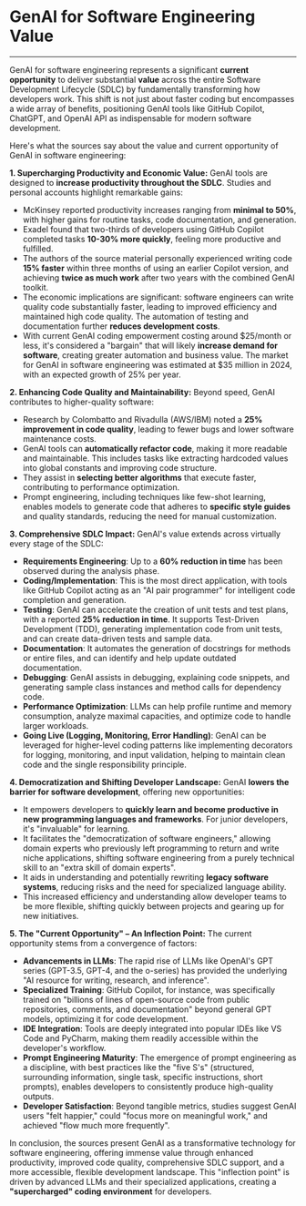 # GenAI for Software Engineering Value

<hr>

GenAI for software engineering represents a significant **current opportunity** to deliver substantial **value** across the entire Software Development Lifecycle (SDLC) by fundamentally transforming how developers work. This shift is not just about faster coding but encompasses a wide array of benefits, positioning GenAI tools like GitHub Copilot, ChatGPT, and OpenAI API as indispensable for modern software development.

Here's what the sources say about the value and current opportunity of GenAI in software engineering:

**1. Supercharging Productivity and Economic Value:**
GenAI tools are designed to **increase productivity throughout the SDLC**. Studies and personal accounts highlight remarkable gains:

- McKinsey reported productivity increases ranging from **minimal to 50%**, with higher gains for routine tasks, code documentation, and generation.
- Exadel found that two-thirds of developers using GitHub Copilot completed tasks **10-30% more quickly**, feeling more productive and fulfilled.
- The authors of the source material personally experienced writing code **15% faster** within three months of using an earlier Copilot version, and achieving **twice as much work** after two years with the combined GenAI toolkit.
- The economic implications are significant: software engineers can write quality code substantially faster, leading to improved efficiency and maintained high code quality. The automation of testing and documentation further **reduces development costs**.
- With current GenAI coding empowerment costing around $25/month or less, it's considered a "bargain" that will likely **increase demand for software**, creating greater automation and business value. The market for GenAI in software engineering was estimated at $35 million in 2024, with an expected growth of 25% per year.

**2. Enhancing Code Quality and Maintainability:**
Beyond speed, GenAI contributes to higher-quality software:

- Research by Colombatto and Rivadulla (AWS/IBM) noted a **25% improvement in code quality**, leading to fewer bugs and lower software maintenance costs.
- GenAI tools can **automatically refactor code**, making it more readable and maintainable. This includes tasks like extracting hardcoded values into global constants and improving code structure.
- They assist in **selecting better algorithms** that execute faster, contributing to performance optimization.
- Prompt engineering, including techniques like few-shot learning, enables models to generate code that adheres to **specific style guides** and quality standards, reducing the need for manual customization.

**3. Comprehensive SDLC Impact:**
GenAI's value extends across virtually every stage of the SDLC:

- **Requirements Engineering**: Up to a **60% reduction in time** has been observed during the analysis phase.
- **Coding/Implementation**: This is the most direct application, with tools like GitHub Copilot acting as an "AI pair programmer" for intelligent code completion and generation.
- **Testing**: GenAI can accelerate the creation of unit tests and test plans, with a reported **25% reduction in time**. It supports Test-Driven Development (TDD), generating implementation code from unit tests, and can create data-driven tests and sample data.
- **Documentation**: It automates the generation of docstrings for methods or entire files, and can identify and help update outdated documentation.
- **Debugging**: GenAI assists in debugging, explaining code snippets, and generating sample class instances and method calls for dependency code.
- **Performance Optimization**: LLMs can help profile runtime and memory consumption, analyze maximal capacities, and optimize code to handle larger workloads.
- **Going Live (Logging, Monitoring, Error Handling)**: GenAI can be leveraged for higher-level coding patterns like implementing decorators for logging, monitoring, and input validation, helping to maintain clean code and the single responsibility principle.

**4. Democratization and Shifting Developer Landscape:**
GenAI **lowers the barrier for software development**, offering new opportunities:

- It empowers developers to **quickly learn and become productive in new programming languages and frameworks**. For junior developers, it's "invaluable" for learning.
- It facilitates the "democratization of software engineers," allowing domain experts who previously left programming to return and write niche applications, shifting software engineering from a purely technical skill to an "extra skill of domain experts".
- It aids in understanding and potentially rewriting **legacy software systems**, reducing risks and the need for specialized language ability.
- This increased efficiency and understanding allow developer teams to be more flexible, shifting quickly between projects and gearing up for new initiatives.

**5. The "Current Opportunity" – An Inflection Point:**
The current opportunity stems from a convergence of factors:

- **Advancements in LLMs**: The rapid rise of LLMs like OpenAI's GPT series (GPT-3.5, GPT-4, and the o-series) has provided the underlying "AI resource for writing, research, and inference".
- **Specialized Training**: GitHub Copilot, for instance, was specifically trained on "billions of lines of open-source code from public repositories, comments, and documentation" beyond general GPT models, optimizing it for code development.
- **IDE Integration**: Tools are deeply integrated into popular IDEs like VS Code and PyCharm, making them readily accessible within the developer's workflow.
- **Prompt Engineering Maturity**: The emergence of prompt engineering as a discipline, with best practices like the "five S's" (structured, surrounding information, single task, specific instructions, short prompts), enables developers to consistently produce high-quality outputs.
- **Developer Satisfaction**: Beyond tangible metrics, studies suggest GenAI users "felt happier," could "focus more on meaningful work," and achieved "flow much more frequently".

In conclusion, the sources present GenAI as a transformative technology for software engineering, offering immense value through enhanced productivity, improved code quality, comprehensive SDLC support, and a more accessible, flexible development landscape. This "inflection point" is driven by advanced LLMs and their specialized applications, creating a **"supercharged" coding environment** for developers.
